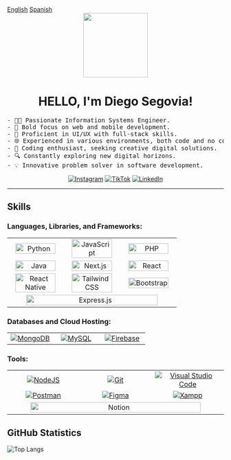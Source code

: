 <div>
  <a href="https://github.com/diegoseg15" target="_blank">English</a>
  <a href="https://github.com/diegoseg15/diegoseg15/blob/main/SpanishREADME.md" target="_blank">Spanish</a>
</div>
<div align="center">

  <img src="https://media2.giphy.com/media/v1.Y2lkPTc5MGI3NjExMnloMXRlZTVhZnBuY3UwNjlxMjMxdXRyNmJhaXJuNWlqZXplZHlndSZlcD12MV9pbnRlcm5hbF9naWZfYnlfaWQmY3Q9Zw/2IudUHdI075HL02Pkk/giphy.gif" width="150"/> 
    
  # HELLO, I'm Diego Segovia!

</div>


<pre>
- 👨‍💻 Passionate Information Systems Engineer.
- 🚀 Bold focus on web and mobile development.
- 🎨 Proficient in UI/UX with full-stack skills.
- 🌐 Experienced in various environments, both code and no code.
- 🧠 Coding enthusiast, seeking creative digital solutions.
- 🔍 Constantly exploring new digital horizons.
- 💡 Innovative problem solver in software development.
</pre>

<div align="center">

  [![Instagram](https://img.shields.io/badge/Instagram-%23E4405F.svg?style=for-the-badge&logo=Instagram&logoColor=white)](https://www.instagram.com/diegoseg_15/)
  [![TikTok](https://img.shields.io/badge/TikTok-%23000000.svg?style=for-the-badge&logo=TikTok&logoColor=white)](https://www.tiktok.com/@diegoseg_15)
  [![LinkedIn](https://img.shields.io/badge/linkedin-%230077B5.svg?style=for-the-badge&logo=linkedin&logoColor=white)](https://www.linkedin.com/in/diegoseg15/)

</div>

<hr>

## Skills

### Languages, Libraries, and Frameworks:

<table width="900px">
  <tr>
    <td width="33.33%" align="center">
      <a href="#" title="Python">
        <img height="90%" src="https://img.shields.io/badge/python-3670A0?style=for-the-badge&logo=python&logoColor=ffdd54" alt="Python">
      </a>
    </td>
    <td width="33.33%" align="center">
      <a href="#" title="JavaScript">
        <img height="90%" src="https://img.shields.io/badge/javascript-%23323330.svg?style=for-the-badge&logo=javascript&logoColor=%23F7DF1E" alt="JavaScript">
      </a>
    </td>
    <td width="33.33%" align="center">
      <a href="#" title="PHP"> 
        <img height="90%" src="https://img.shields.io/badge/php-%23777BB4.svg?style=for-the-badge&logo=php&logoColor=white" alt="PHP">
      </a>
    </td>
   
  </tr>
  <tr>
     <td width="33.33%" align="center">
       <a href="#" title="Java">
         <img height="90%" src="https://img.shields.io/badge/java-%23ED8B00.svg?style=for-the-badge&logo=openjdk&logoColor=white" alt="Java">
       </a>
     </td>
    <td width="33.33%" align="center">
      <a href="#" title="Next.js">
        <img height="90%" src="https://img.shields.io/badge/next%20js-000000?style=for-the-badge&logo=nextdotjs&logoColor=white" alt="Next.js">
      </a>
    </td>
    <td width="33.33%" align="center">
      <a href="#" title="React JS">
        <img height="90%" src="https://img.shields.io/badge/react-%2320232a.svg?style=for-the-badge&logo=react&logoColor=%2361DAFB" alt="React">
      </a>
    </td>
  </tr>
  <tr>
    <td width="33.33%" align="center">
      <a href="#" title="React Native">
        <img height="90%" src="https://img.shields.io/badge/react_native-%2320232a.svg?style=for-the-badge&logo=react&logoColor=%2361DAFB" alt="React Native">
      </a>
    </td>
    <td width="33.33%" align="center">
      <a href="#" title="TailwindCSS">
        <img height="90%" src="https://img.shields.io/badge/tailwindcss-%2338B2AC.svg?style=for-the-badge&logo=tailwind-css&logoColor=white" alt="TailwindCSS">
      </a>
    </td>
    <td width="33.33%" align="center">
      <a href="#" title="Bootstrap">
        <img height="90%" src="https://img.shields.io/badge/bootstrap-%238511FA.svg?style=for-the-badge&logo=bootstrap&logoColor=white" alt="Bootstrap">
      </a>
    </td>
  </tr>
  <tr>
     <td colspan="3" align="center">
       <a href="#" title="Express.js">
         <img height="90%" src="https://img.shields.io/badge/express.js-%23404d59.svg?style=for-the-badge&logo=express&logoColor=%2361DAFB" alt="Express.js">
       </a>
      </td>
  </tr>
</table>

<!-- ### No Code:

<table width="100%">
  <tr>
    <td width="33.33%" align="center">
      <a href="#" title="Joomla">
        <img src="https://img.shields.io/badge/joomla-%235091CD.svg?style=for-the-badge&logo=joomla&logoColor=white" alt="Joomla">
      </a>
    </td>
    <td width="33.33%" align="center">
      <a href="#" title="WordPress">
        <img src="https://img.shields.io/badge/WordPress-%23117AC9.svg?style=for-the-badge&logo=WordPress&logoColor=white" alt="WordPress">
      </a>
    </td>
    <td width="33.33%" align="center">
      <a href="#" title="Wix">
        <img src="https://img.shields.io/badge/wix-000?style=for-the-badge&logo=wix&logoColor=white" alt="Wix">
      </a>
    </td>
  </tr>
</table> -->

### Databases and Cloud Hosting:

<table width="100%">
  <tr>
    <td width="33.33%" align="center">
      <a href="#" title="MongoDB">
        <img src="https://img.shields.io/badge/MongoDB-%234ea94b.svg?style=for-the-badge&logo=mongodb&logoColor=white" alt="MongoDB">
      </a>
    </td>
    <td width="33.33%" align="center">
      <a href="#" title="MySQL">
        <img src="https://img.shields.io/badge/mysql-%2300f.svg?style=for-the-badge&logo=mysql&logoColor=white" alt="MySQL">
      </a>
    </td>
    <td width="33.33%" align="center">
      <a href="#" title="Firebase">
        <img src="https://img.shields.io/badge/firebase-%23039BE5.svg?style=for-the-badge&logo=firebase" alt="Firebase">
      </a>
    </td>
  </tr>
</table>

### Tools:

<table width="100%">
  <tr>
    <td width="33.33%" align="center">
      <a href="#" title="NodeJS">
        <img src="https://img.shields.io/badge/node.js-6DA55F?style=for-the-badge&logo=node.js&logoColor=white" alt="NodeJS">
      </a>
    </td>
    <td width="33.33%" align="center">
      <a href="#" title="Git">
        <img src="https://img.shields.io/badge/git-%23F05033.svg?style=for-the-badge&logo=git&logoColor=white" alt="Git">
      </a>
    </td>
    <td width="33.33%" align="center">
      <a href="#" title="Visual Studio Code">
        <img src="https://img.shields.io/badge/Visual%20Studio%20Code-0078d7.svg?style=for-the-badge&logo=visual-studio-code&logoColor=white" alt="Visual Studio Code">
      </a>
    </td>
  </tr>
  
  <tr>
    <td width="33.33%" align="center">
      <a href="#" title="Postman">
        <img src="https://img.shields.io/badge/Postman-FF6C37?style=for-the-badge&logo=postman&logoColor=white" alt="Postman">
      </a>
  </td>
  <td width="33.33%" align="center">
      <a href="#" title="Figma">
        <img src="https://img.shields.io/badge/figma-%23F24E1E.svg?style=for-the-badge&logo=figma&logoColor=white" alt="Figma">
      </a>
  </td>
    <td width="33.33%" align="center">
      <a href="#" title="Xampp">
        <img src="https://img.shields.io/badge/Xampp-F37623?style=for-the-badge&logo=xampp&logoColor=white" alt="Xampp">
      </a>
    </td>
  </tr>
  <tr>
    <td colspan="3" align="center">
      <a href="#" title="Notion">
        <img height="90%" src="https://img.shields.io/badge/Notion-%23000000.svg?style=for-the-badge&logo=notion&logoColor=white" alt="Notion">
      </a>
    </td>
  </tr>
</table>

## GitHub Statistics
<!-- ![diegoseg_!5's GitHub stats](https://github-readme-stats.vercel.app/api?username=diegoseg15&show_icons=true&theme=tokyonight) -->

![Top Langs](https://github-readme-stats.vercel.app/api/top-langs/?username=diegoseg15&theme=tokyonight&langs_count=6)

<!-- ## Additional Projects -->
<!-- ![Readme Card](https://github-readme-stats.vercel.app/api/pin/?username=anuraghazra&repo=github-readme-stats&theme=tokyonight) -->
